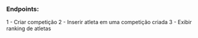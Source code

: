 ### Endpoints:

1 - Criar competição
2 - Inserir atleta em uma competição criada
3 - Exibir ranking de atletas

